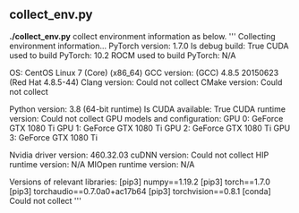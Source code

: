 ## collect_env.py
**./collect_env.py** collect environment information as below.
'''
Collecting environment information...
PyTorch version: 1.7.0
Is debug build: True
CUDA used to build PyTorch: 10.2
ROCM used to build PyTorch: N/A

OS: CentOS Linux 7 (Core) (x86_64)
GCC version: (GCC) 4.8.5 20150623 (Red Hat 4.8.5-44)
Clang version: Could not collect
CMake version: Could not collect

Python version: 3.8 (64-bit runtime)
Is CUDA available: True
CUDA runtime version: Could not collect
GPU models and configuration: 
GPU 0: GeForce GTX 1080 Ti
GPU 1: GeForce GTX 1080 Ti
GPU 2: GeForce GTX 1080 Ti
GPU 3: GeForce GTX 1080 Ti

Nvidia driver version: 460.32.03
cuDNN version: Could not collect
HIP runtime version: N/A
MIOpen runtime version: N/A

Versions of relevant libraries:
[pip3] numpy==1.19.2
[pip3] torch==1.7.0
[pip3] torchaudio==0.7.0a0+ac17b64
[pip3] torchvision==0.8.1
[conda] Could not collect
'''
